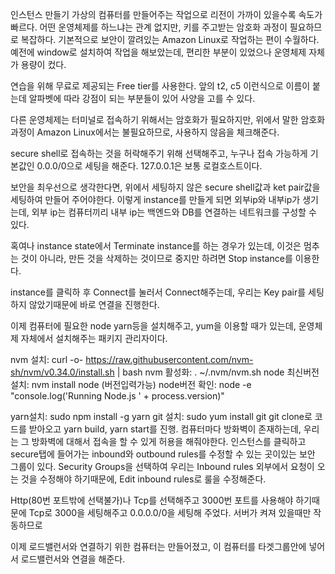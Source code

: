 인스턴스 만들기
가상의 컴퓨터를 만들어주는 작업으로 리전이 가까이 있을수록 속도가 빠르다. 어떤 운영체제를 하느냐는 관계 없지만, 키를 주고받는 암호화 과정이 필요하므로 복잡하다. 기본적으로 보안이 깔려있는 Amazon Linux로 작업하는 편이 수월하다. 예전에 window로 설치하여 작업을 해보았는데, 편리한 부분이 있었으나 운영체제 자체가 용량이 컸다.

연습을 위해 무료로 제공되는 Free tier를 사용한다. 앞의 t2, c5 이런식으로 이름이 붙는데 알파벳에 따라 강점이 되는 부분들이 있어 사양을 고를 수 있다.

다른 운영체제는 터미널로 접속하기 위해서는 암호화가 필요하지만, 위에서 말한 암호화 과정이 Amazon Linux에서는 불필요하므로, 사용하지 않음을 체크해준다.

secure shell로 접속하는 것을 허락해주기 위해 선택해주고, 누구나 접속 가능하게 기본값인 0.0.0/0으로 세팅을 해준다. 127.0.0.1은 보통 로컬호스트이다.

보안을 최우선으로 생각한다면, 위에서 세팅하지 않은 secure shell값과 ket pair값을 세팅하여 만들어 주어야한다. 이렇게 instance를 만들게 되면 외부ip와 내부ip가 생기는데, 외부 ip는 컴퓨터끼리 내부 ip는 백엔드와 DB를 연결하는 네트워크를 구성할 수 있다.

혹여나 instance state에서 Terminate instance를 하는 경우가 있는데, 이것은 멈추는 것이 아니라, 만든 것을 삭제하는 것이므로 중지만 하려면 Stop instance를 이용한다.

instance를 클릭하 후 Connect를 눌러서 Connect해주는데, 우리는 Key pair를 세팅하지 않았기때문에 바로 연결을 진행한다.

이제 컴퓨터에 필요한 node yarn등을 설치해주고, yum을 이용할 때가 있는데, 운영체제 자체에서 설치해주는 패키지 관리자이다.

nvm 설치: curl -o- https://raw.githubusercontent.com/nvm-sh/nvm/v0.34.0/install.sh | bash
nvm 활성화: . ~/.nvm/nvm.sh
node 최신버전 설치: nvm install node (버전입력가능)
node버전 확인: node -e "console.log('Running Node.js ' + process.version)"

yarn설치: sudo npm install -g yarn
git 설치: sudo yum install git
git clone로 코드를 받아오고 yarn build, yarn start를 진행.
컴퓨터마다 방화벽이 존재하는데, 우리는 그 방화벽에 대해서 접속을 할 수 있게 허용을 해줘야한다. 인스턴스를 클릭하고 secure탭에 들어가는 inbound와 outbound rules를 수정할 수 있는 곳이있는 보안 그룹이 있다. Security Groups을 선택하여 우리는 Inbound rules 외부에서 요청이 오는 것을 수정해야 하기때문에, Edit inbound rules로 룰을 수정해준다.

Http(80번 포트밖에 선택불가)나 Tcp를 선택해주고 3000번 포트를 사용해야 하기때문에 Tcp로 3000을 세팅해주고 0.0.0.0/0을 세팅해 주었다. 서버가 켜져 있을때만 작동하므로

이제 로드밸런서와 연결하기 위한 컴퓨터는 만들어졌고, 이 컴퓨터를 타겟그룹안에 넣어서 로드밸런서와 연결을 해준다.
